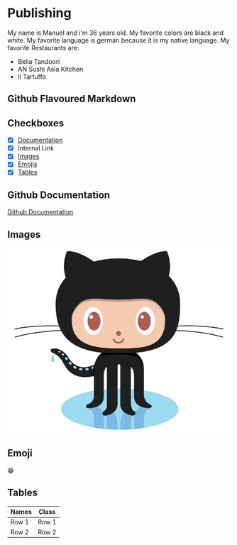 # Publishing <a name="publishing"></a>
My name is Manuel and i'm 36 years old.
My favorite colors are black and white.
My favorite language is german because it is my native language.
My favorite Restaurants are:
- Bella Tandoori
- AN Sushi Asia Kitchen
- Il Tartuffo
## Github Flavoured Markdown <a name="github"></a>
## Checkboxes <a name="checkboxes"></a>
- [x] [Documentation](#documentation)
- [x] Internal Link
- [x] [Images](#images)
- [x] [Emojis](#emoji)
- [x] [Tables](#tables)

## Github Documentation <a name="documentation"></a>
[Github Documentation](https://help.github.com/en)

## Images <a name="images"></a>
![Logo](https://github.com/doerrenbaecher/authoring/blob/main/images/logo.png)

## Emoji <a name="emoji"></a>
😁

## Tables <a name="tables"></a>
| Names | Class |
| ----- | ----- |
| Row 1 | Row 1 |
| Row 2 | Row 2 |
